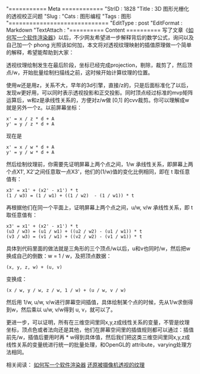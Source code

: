 "=========== Meta ============
"StrID : 1828
"Title : 3D 图形光栅化的透视校正问题
"Slug  : 
"Cats  : 图形编程
"Tags  : 图形
"=============================
"EditType   : post
"EditFormat : Markdown
"TextAttach : 
"========== Content ==========
写了文章《[如何写一个软件渲染器](http://www.skywind.me/blog/archives/1498)》以后，不少网友希望进一步解释背后的数学公式，询问以及自己加一个 phong 光照该如何加，本文将对透视纹理映射的插值原理做一个简单的解释，希望能帮助到大家：

透视纹理绘制发生在最后阶段，坐标已经完成projection，剔除，裁剪了，然后顶点/w，开始批量绘制扫描线之前，这时候开始计算纹理的位置。

使用w还是用z，关系不大，早年的3d引擎，直接/z的，只是后面标准化了以后，发现w更好用，可以同时表示透视投影和正交投影。同时顶点经过标准的mvp矩阵运算后，w和z是承线性关系的，方便对z/w做 [0,1] 的cvv裁剪。你可以理解成w就是另外一个z。以前屏幕坐标：

```text
x' = x / z * d + A
y' = y / z * d + A
```

现在是

```text
x' = x / w * d + A
y' = y / w * d + A
```

然后绘制纹理前，你需要先证明屏幕上两个点之间，1/w 承线性关系，即屏幕上两个点X1', X2'之间任意取一点X3'，他们的(1/w)值的变化比例相同，即在 t 取任意值有：

```text
x3' = x1' + (x2' - x1') * t
(1 / w3) = (1 / w1) + ((1 / w2)  - (1 / w1)) * t
```

再根据他们在同一个平面上，证明屏幕上两个点之间，u/w, v/w 承线性关系，即 t 取任意值有：

```text
x3' = x1' + (x2' - x1') * t
(u3 / w3) = (u1 / w1) + ((u2 / w2) - (u1 / w1)) * t
(v3 / w3) = (v1 / w1) + ((v2 / w2) - (v1 / w1)) * t
```

具体到代码里面的做法就是三角形的三个顶点/w以后，u和v也同时/w，然后把w换成自己的倒数：w = 1 / w，及把顶点数据：

```text
(x, y, z, w) + (u, v)
```

变换成：

```text
(x / w, y / w, z / w, 1 / w) + (u / w, v / w)
```

然后用 1/w, u/w, v/w进行屏幕空间插值，具体绘制某个点的时候，先从1/w求倒得到w，然后乘以 u/w, v/w得到 u, v，就可以了。

更进一步，可以证明，所有在三维空间里同x,y,z成线性关系的变量，不管是纹理坐标，顶点色或者法向还是其他，他们在屏幕空间里的插值规则都可以通过：插值前先/w，插值后要用时再 * w得到具体值，然后我们把这类三维空间里同x,y,z成线性关系的变量统进行统一的批量处理，和OpenGL的 attribute，varying处理方法相同。

相关阅读：
[如何写一个软件渲染器](http://www.skywind.me/blog/archives/1498)
[还原被摄像机透视的纹理](http://www.skywind.me/blog/archives/1363)


